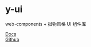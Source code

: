 # y-ui

web-components + 拟物风格 UI 组件库

[Docs](https://1442916418.github.io/y-ui/#/)  
[Github](https://github.com/1442916418/y-ui)  
